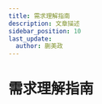 ```yaml
---
title: 需求理解指南
description: 文章描述
sidebar_position: 10
last_update:
  author: 蒯美政
---
```


# 需求理解指南



